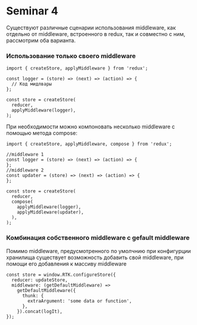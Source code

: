 # Seminar 4


Существуют различные сценарии использования middleware, как отдельно от middleware, встроенного в redux, так и совместно с ним, рассмотрим оба варианта. 

### Использование только своего middleware

```
import { createStore, applyMiddleware } from 'redux';

const logger = (store) => (next) => (action) => {
  // Код мидлвары
};

const store = createStore(
  reducer,
  applyMiddleware(logger),
);
```
При необходимости можно компоновать несколько middleware с помощью метода compose:

```
import { createStore, applyMiddleware, compose } from 'redux';

//middleware 1
const logger = (store) => (next) => (action) => {
};
//middleware 2
const updater = (store) => (next) => (action) => {
};

const store = createStore(
  reducer,
  compose(
    applyMiddleware(logger),
    applyMiddleware(updater),
  ),
);
```


### Комбинация собственного middleware с gefault middleware
Помимо middleware, предусмотренного по умолчнию при конфигурции хранилища существует возможность добавить свой middleware, при помощи его добавления к массиву middleware
```
const store = window.RTK.configureStore({
  reducer: updateStore,
  middleware: (getDefaultMiddleware) =>
    getDefaultMiddleware({
      thunk: {
        extraArgument: 'some data or function',
      },
    }).concat(logIt),
});
```
